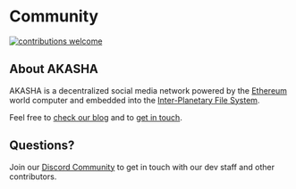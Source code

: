 # Community
[![contributions welcome](https://img.shields.io/badge/contributions-welcome-brightgreen.svg?style=flat)](https://github.com/dwyl/esta/issues)   

## About AKASHA
AKASHA is a decentralized social media network powered by the [Ethereum](https://www.ethereum.org/) world computer and embedded into the [Inter-Planetary File System](https://ipfs.io/).

Feel free to [check our blog](https://blog.akasha.world/) and to [get in touch](https://akasha.world/#contact).

## Questions?

Join our [Discord Community](https://discord.gg/JqqKasJ) to get in touch with our dev staff and other contributors.